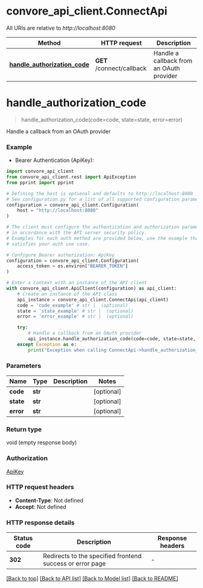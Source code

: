 # convore_api_client.ConnectApi

All URIs are relative to *http://localhost:8080*

Method | HTTP request | Description
------------- | ------------- | -------------
[**handle_authorization_code**](ConnectApi.md#handle_authorization_code) | **GET** /connect/callback | Handle a callback from an OAuth provider


# **handle_authorization_code**
> handle_authorization_code(code=code, state=state, error=error)

Handle a callback from an OAuth provider

### Example

* Bearer Authentication (ApiKey):

```python
import convore_api_client
from convore_api_client.rest import ApiException
from pprint import pprint

# Defining the host is optional and defaults to http://localhost:8080
# See configuration.py for a list of all supported configuration parameters.
configuration = convore_api_client.Configuration(
    host = "http://localhost:8080"
)

# The client must configure the authentication and authorization parameters
# in accordance with the API server security policy.
# Examples for each auth method are provided below, use the example that
# satisfies your auth use case.

# Configure Bearer authorization: ApiKey
configuration = convore_api_client.Configuration(
    access_token = os.environ["BEARER_TOKEN"]
)

# Enter a context with an instance of the API client
with convore_api_client.ApiClient(configuration) as api_client:
    # Create an instance of the API class
    api_instance = convore_api_client.ConnectApi(api_client)
    code = 'code_example' # str |  (optional)
    state = 'state_example' # str |  (optional)
    error = 'error_example' # str |  (optional)

    try:
        # Handle a callback from an OAuth provider
        api_instance.handle_authorization_code(code=code, state=state, error=error)
    except Exception as e:
        print("Exception when calling ConnectApi->handle_authorization_code: %s\n" % e)
```



### Parameters


Name | Type | Description  | Notes
------------- | ------------- | ------------- | -------------
 **code** | **str**|  | [optional] 
 **state** | **str**|  | [optional] 
 **error** | **str**|  | [optional] 

### Return type

void (empty response body)

### Authorization

[ApiKey](../README.md#ApiKey)

### HTTP request headers

 - **Content-Type**: Not defined
 - **Accept**: Not defined

### HTTP response details

| Status code | Description | Response headers |
|-------------|-------------|------------------|
**302** | Redirects to the specified frontend success or error page |  -  |

[[Back to top]](#) [[Back to API list]](../README.md#documentation-for-api-endpoints) [[Back to Model list]](../README.md#documentation-for-models) [[Back to README]](../README.md)

